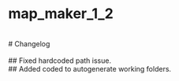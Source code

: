 # map_maker_1_2
<br>
# Changelog<br>
<br>
## Fixed hardcoded path issue.<br>
## Added coded to autogenerate working folders.<br>
